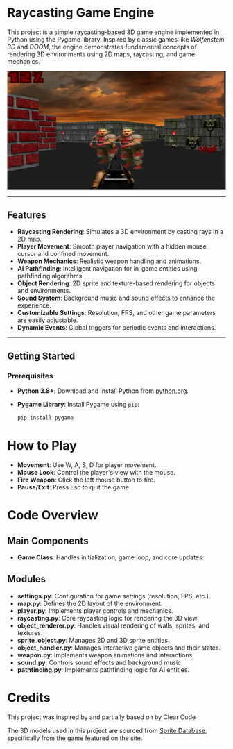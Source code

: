 # Raycasting Game Engine

This project is a simple raycasting-based 3D game engine implemented in Python using the Pygame library. Inspired by classic games like *Wolfenstein 3D* and *DOOM*, the engine demonstrates fundamental concepts of rendering 3D environments using 2D maps, raycasting, and game mechanics.

![Demo Screenshot](./screenshots/Screenshot.png)

---

## Features

- **Raycasting Rendering**: Simulates a 3D environment by casting rays in a 2D map.
- **Player Movement**: Smooth player navigation with a hidden mouse cursor and confined movement.
- **Weapon Mechanics**: Realistic weapon handling and animations.
- **AI Pathfinding**: Intelligent navigation for in-game entities using pathfinding algorithms.
- **Object Rendering**: 2D sprite and texture-based rendering for objects and environments.
- **Sound System**: Background music and sound effects to enhance the experience.
- **Customizable Settings**: Resolution, FPS, and other game parameters are easily adjustable.
- **Dynamic Events**: Global triggers for periodic events and interactions.

---

## Getting Started

### Prerequisites
- **Python 3.8+**: Download and install Python from [python.org](https://www.python.org/).
- **Pygame Library**: Install Pygame using `pip`:

  ```bash
  pip install pygame
  ```

# How to Play

- **Movement**: Use W, A, S, D for player movement.
- **Mouse Look**: Control the player's view with the mouse.
- **Fire Weapon**: Click the left mouse button to fire.
- **Pause/Exit**: Press Esc to quit the game.

# Code Overview

## Main Components

- **Game Class**: Handles initialization, game loop, and core updates.

## Modules

- **settings.py**: Configuration for game settings (resolution, FPS, etc.).
- **map.py**: Defines the 2D layout of the environment.
- **player.py**: Implements player controls and mechanics.
- **raycasting.py**: Core raycasting logic for rendering the 3D view.
- **object_renderer.py**: Handles visual rendering of walls, sprites, and textures.
- **sprite_object.py**: Manages 2D and 3D sprite entities.
- **object_handler.py**: Manages interactive game objects and their states.
- **weapon.py**: Implements weapon animations and interactions.
- **sound.py**: Controls sound effects and background music.
- **pathfinding.py**: Implements pathfinding logic for AI entities.

# Credits

This project was inspired by and partially based on by Clear Code

The 3D models used in this project are sourced from [Sprite Database](https://spritedatabase.net/game/760), specifically from the game featured on the site.
